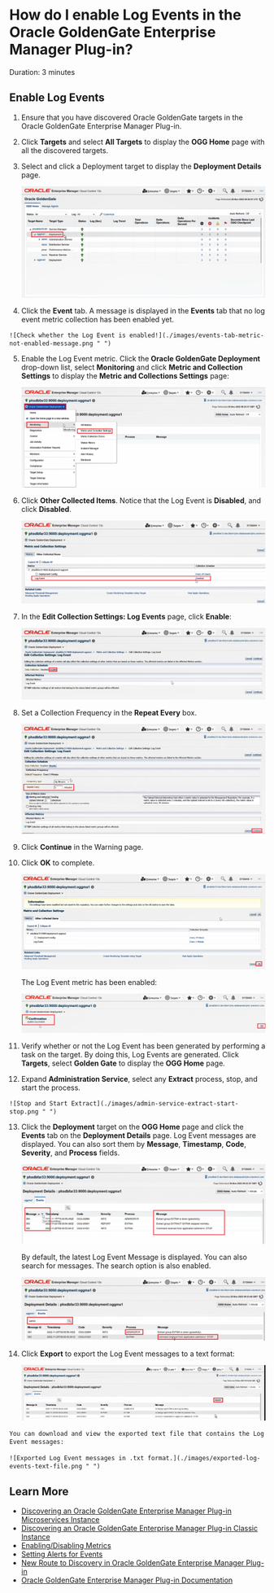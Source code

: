 # How do I enable Log Events in the Oracle GoldenGate Enterprise Manager Plug-in?

Duration: 3 minutes

## Enable Log Events

1. Ensure that you have discovered Oracle GoldenGate targets in the Oracle GoldenGate Enterprise Manager Plug-in.

2. Click **Targets** and select **All Targets** to display the **OGG Home** page with all the discovered targets.

3. Select and click a Deployment target to display the **Deployment Details** page.

     ![Click a Deployment target.](./images/click-deployment-target.png " ")

 4.  Click the **Event** tab. A message is displayed in the **Events** tab that no log event metric collection has been enabled yet.

    ![Check whether the Log Event is enabled!](./images/events-tab-metric-not-enabled-message.png " ")
        
5. Enable the Log Event metric. Click the **Oracle GoldenGate Deployment** drop-down list, select **Monitoring** and click **Metric and Collection Settings** to display the **Metric and Collections Settings** page:

    ![Click the **Oracle GoldenGate Deployment** drop-down list, select **Monitoring** and click **Metric and Collection Settings**](./images/oggdeployment-monitoring-metrics-collections.png " ")
    
6. Click **Other Collected Items**. Notice that the Log Event is **Disabled**, and click **Disabled**.

    ![By default, Log Event is Disabled.](./images/log-event-disabled-by-default.png " ")
    
7. In the **Edit Collection Settings: Log Events** page, click **Enable**:

    ![Click Enable.](./images/click-enable.png " ")
    
8. Set a Collection Frequency in the **Repeat Every** box.

    ![Set a collection frequency.](./images/collection-frequency-repeat-every.png " ")
    
9. Click **Continue** in the Warning page.

10. Click **OK** to complete. 

    ![Click OK to complete.](./images/click-ok-to-complete.png " ")

    The Log Event metric has been enabled:

    ![Log Event metric is now enabled - Confirmation shown.](./images/log-event-enabled-ok.png " ")
    
 11. Verify whether or not the Log Event has been generated by performing a task on the target. By doing this, Log Events are generated. Click **Targets**, select **Golden Gate** to display the **OGG Home** page.

 12. Expand **Administration Service**, select any **Extract** process, stop, and start the process.   

    ![Stop and Start Extract](./images/admin-service-extract-start-stop.png " ")

13. Click the **Deployment** target on the **OGG Home** page and click the **Events** tab on the **Deployment Details** page. Log Event messages are displayed. You can also sort them by **Message**, **Timestamp**, **Code**, **Severity**, and **Process** fields.
    
    ![Log Event Messages.](./images/log-event-messages-displayed.png " ")

    By default, the latest Log Event Message is displayed. You can also search for messages. The search option is also enabled.

    ![Log Event search](./images/log-event-search.png " ")   

14.  Click **Export** to export the Log Event messages to a text format:

     ![Export Log Events search](./images/export-log-events.png " ")   
    
    You can download and view the exported text file that contains the Log Event messages:

    ![Exported Log Event messages in .txt format.](./images/exported-log-events-text-file.png " ")

## Learn More

* [Discovering an Oracle GoldenGate Enterprise Manager Plug-in Microservices Instance](https://docs.oracle.com/en/middleware/goldengate/emplugin/13.5.2/empug/discovering-oracle-goldengate-targets-ma-instance.html#GUID-A52B6240-189C-4DAB-A017-6358BBB9813B)
* [Discovering an Oracle GoldenGate Enterprise Manager Plug-in Classic Instance](https://docs.oracle.com/en/middleware/goldengate/emplugin/13.5.2/empug/discovering-oracle-goldengate-targets-classic-instance.html#GUID-DD1E8937-3ADE-40FA-9DE2-B01E5CC20D31)
* [Enabling/Disabling Metrics](https://docs.oracle.com/en/middleware/goldengate/emplugin/13.5.2/empug/metric-data.html#GUID-0DA847D6-33E7-4747-A17C-82BF0D1B4D1F)
* [Setting Alerts for Events](https://docs.oracle.com/en/middleware/goldengate/emplugin/13.5.2/empug/incidents-and-alerts.html#GUID-88A8C47C-A127-4579-9849-33C5DF751DFC)
* [New Route to Discovery in Oracle GoldenGate Enterprise Manager Plug-in](https://blogs.oracle.com/dataintegration/post/new-route-to-discovery-in-oracle-goldengate-enterprise-manager-plug-in-134200)
* [Oracle GoldenGate Enterprise Manager Plug-in Documentation](https://docs.oracle.com/en/middleware/goldengate/emplugin/index.html)
